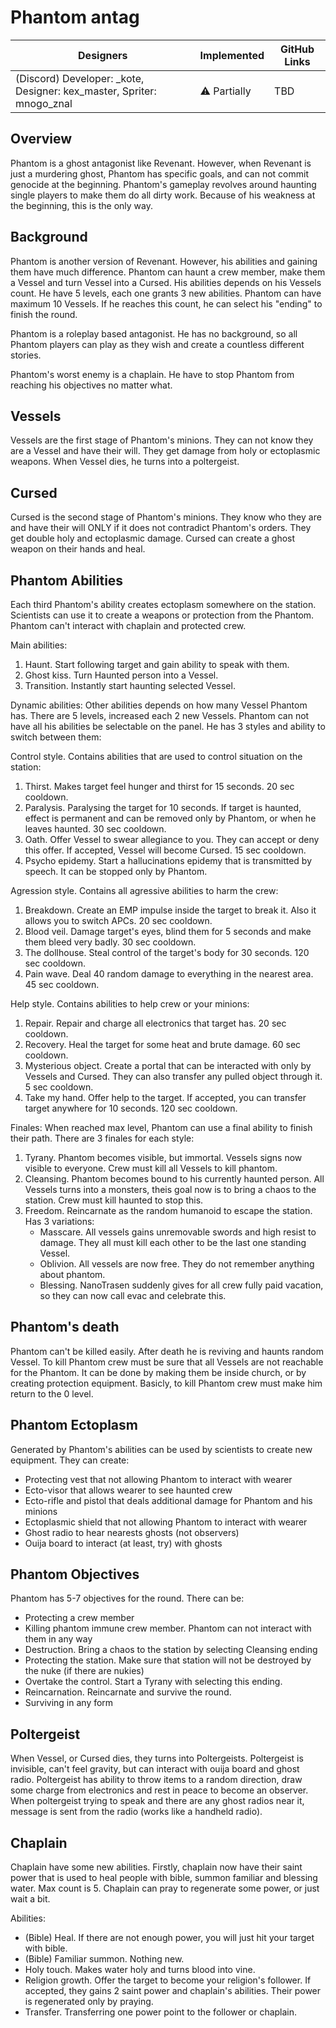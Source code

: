 # Phantom antag

| Designers | Implemented | GitHub Links |
|---|---|---|
| (Discord) Developer: _kote, Designer: kex_master, Spriter: mnogo_znal | :warning: Partially | TBD |

## Overview

Phantom is a ghost antagonist like Revenant. However, when Revenant is just a murdering ghost, Phantom has specific goals, and can not commit genocide at the beginning.
Phantom's gameplay revolves around haunting single players to make them do all dirty work. Because of his weakness at the beginning, this is the only way.

## Background

Phantom is another version of Revenant. However, his abilities and gaining them have much difference. Phantom can haunt a crew member, make them a Vessel and turn Vessel into a Cursed. His abilities depends on his Vessels count. He have 5 levels, each one grants 3 new abilities.
Phantom can have maximum 10 Vessels. If he reaches this count, he can select his "ending" to finish the round.

Phantom is a roleplay based antagonist. He has no background, so all Phantom players can play as they wish and create a countless different stories. 

Phantom's worst enemy is a chaplain. He have to stop Phantom from reaching his objectives no matter what.

## Vessels

Vessels are the first stage of Phantom's minions. They can not know they are a Vessel and have their will. They get damage from holy or ectoplasmic weapons.
When Vessel dies, he turns into a poltergeist.

## Cursed

Cursed is the second stage of Phantom's minions. They know who they are and have their will ONLY if it does not contradict Phantom's orders. They get double holy and ectoplasmic damage.
Cursed can create a ghost weapon on their hands and heal. 

## Phantom Abilities

Each third Phantom's ability creates ectoplasm somewhere on the station. Scientists can use it to create a weapons or protection from the Phantom.
Phantom can't interact with chaplain and protected crew.

Main abilities:
1. Haunt. Start following target and gain ability to speak with them.
2. Ghost kiss. Turn Haunted person into a Vessel.
3. Transition. Instantly start haunting selected Vessel.

Dynamic abilities:
Other abilities depends on how many Vessel Phantom has. There are 5 levels, increased each 2 new Vessels.
Phantom can not have all his abilities be selectable on the panel. He has 3 styles and ability to switch between them:

Control style. Contains abilities that are used to control situation on the station:
1. Thirst. Makes target feel hunger and thirst for 15 seconds. 20 sec cooldown.
2. Paralysis. Paralysing the target for 10 seconds. If target is haunted, effect is permanent and can be removed only by Phantom, or when he leaves haunted. 30 sec cooldown.
3. Oath. Offer Vessel to swear allegiance to you. They can accept or deny this offer. If accepted, Vessel will become Cursed. 15 sec cooldown.
4. Psycho epidemy. Start a hallucinations epidemy that is transmitted by speech. It can be stopped only by Phantom.

Agression style. Contains all agressive abilities to harm the crew:
1. Breakdown. Create an EMP impulse inside the target to break it. Also it allows you to switch APCs. 20 sec cooldown.
2. Blood veil. Damage target's eyes, blind them for 5 seconds and make them bleed very badly. 30 sec cooldown.
3. The dollhouse. Steal control of the target's body for 30 seconds. 120 sec cooldown.
4. Pain wave. Deal 40 random damage to everything in the nearest area. 45 sec cooldown.

Help style. Contains abilities to help crew or your minions:
1. Repair. Repair and charge all electronics that target has. 20 sec cooldown.
2. Recovery. Heal the target for some heat and brute damage. 60 sec cooldown.
3. Mysterious object. Create a portal that can be interacted with only by Vessels and Cursed. They can also transfer any pulled object through it. 5 sec cooldown.
4. Take my hand. Offer help to the target. If accepted, you can transfer target anywhere for 10 seconds. 120 sec cooldown.

Finales:
When reached max level, Phantom can use a final ability to finish their path. There are 3 finales for each style:
1. Tyrany. Phantom becomes visible, but immortal. Vessels signs now visible to everyone. Crew must kill all Vessels to kill phantom.
2. Cleansing. Phantom becomes bound to his currently haunted person. All Vessels turns into a monsters, theis goal now is to bring a chaos to the station. Crew must kill haunted to stop this.
3. Freedom. Reincarnate as the random humanoid to escape the station. Has 3 variations:
    - Masscare. All vessels gains unremovable swords and high resist to damage. They all must kill each other to be the last one standing Vessel.
    - Oblivion. All vessels are now free. They do not remember anything about phantom.
    - Blessing. NanoTrasen suddenly gives for all crew fully paid vacation, so they can now call evac and celebrate this.

## Phantom's death

Phantom can't be killed easily. After death he is reviving and haunts random Vessel.
To kill Phantom crew must be sure that all Vessels are not reachable for the Phantom. It can be done by making them be inside church, or by creating protection equipment.
Basicly, to kill Phantom crew must make him return to the 0 level.

## Phantom Ectoplasm

Generated by Phantom's abilities can be used by scientists to create new equipment. 
They can create:
- Protecting vest that not allowing Phantom to interact with wearer
- Ecto-visor that allows wearer to see haunted crew
- Ecto-rifle and pistol that deals additional damage for Phantom and his minions
- Ectoplasmic shield that not allowing Phantom to interact with wearer
- Ghost radio to hear nearests ghosts (not observers)
- Ouija board to interact (at least, try) with ghosts

## Phantom Objectives

Phantom has 5-7 objectives for the round. There can be:
- Protecting a crew member
- Killing phantom immune crew member. Phantom can not interact with them in any way
- Destruction. Bring a chaos to the station by selecting Cleansing ending
- Protecting the station. Make sure that station will not be destroyed by the nuke (if there are nukies)
- Overtake the control. Start a Tyrany with selecting this ending.
- Reincarnation. Reincarnate and survive the round.
- Surviving in any form

## Poltergeist

When Vessel, or Cursed dies, they turns into Poltergeists. Poltergeist is invisible, can't feel gravity, but can interact with ouija board and ghost radio.
Poltergeist has ability to throw items to a random direction, draw some charge from electronics and rest in peace to become an observer.
When poltergeist trying to speak and there are any ghost radios near it, message is sent from the radio (works like a handheld radio).

## Chaplain

Chaplain have some new abilities.
Firstly, chaplain now have their saint power that is used to heal people with bible, summon familiar and blessing water. Max count is 5.
Chaplain can pray to regenerate some power, or just wait a bit.

Abilities:
- (Bible) Heal. If there are not enough power, you will just hit your target with bible.
- (Bible) Familiar summon. Nothing new.
- Holy touch. Makes water holy and turns blood into vine. 
- Religion growth. Offer the target to become your religion's follower. If accepted, they gains 2 saint power and chaplain's abilities. Their power is regenerated only by praying.
- Transfer. Transferring one power point to the follower or chaplain.